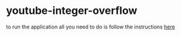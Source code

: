 # youtube-integer-overflow

to run the application all you need to do is follow the instructions [here](https://p5js.org/tutorials/setting-up-your-environment/)
